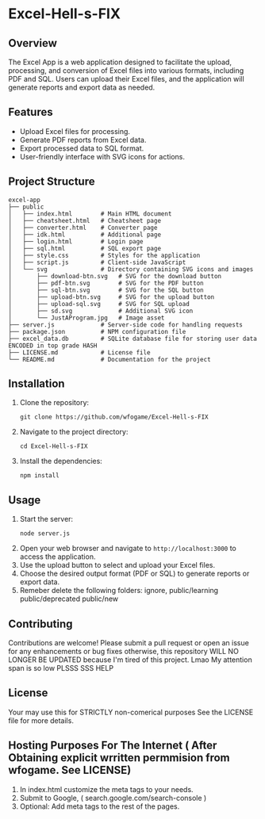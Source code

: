# Excel-Hell-s-FIX

## Overview
The Excel App is a web application designed to facilitate the upload, processing, and conversion of Excel files into various formats, including PDF and SQL. Users can upload their Excel files, and the application will generate reports and export data as needed.

## Features
- Upload Excel files for processing.
- Generate PDF reports from Excel data.
- Export processed data to SQL format.
- User-friendly interface with SVG icons for actions.

## Project Structure
```
excel-app
├── public
│   ├── index.html        # Main HTML document
│   ├── cheatsheet.html   # Cheatsheet page
│   ├── converter.html    # Converter page
│   ├── idk.html          # Additional page
│   ├── login.html        # Login page
│   ├── sql.html          # SQL export page
│   ├── style.css         # Styles for the application
│   ├── script.js         # Client-side JavaScript
│   └── svg               # Directory containing SVG icons and images
│       ├── download-btn.svg   # SVG for the download button
│       ├── pdf-btn.svg        # SVG for the PDF button
│       ├── sql-btn.svg        # SVG for the SQL button
│       ├── upload-btn.svg     # SVG for the upload button
│       ├── upload-sql.svg     # SVG for SQL upload
│       ├── sd.svg             # Additional SVG icon
│       └── JustAProgram.jpg   # Image asset
├── server.js             # Server-side code for handling requests
├── package.json          # NPM configuration file
├── excel_data.db         # SQLite database file for storing user data ENCODED in top grade HASH
├── LICENSE.md            # License file
└── README.md             # Documentation for the project
```

## Installation
1. Clone the repository:
   ```
   git clone https://github.com/wfogame/Excel-Hell-s-FIX
   ```
2. Navigate to the project directory:
   ```
   cd Excel-Hell-s-FIX
   ```
3. Install the dependencies:
   ```
   npm install
   ```

## Usage
1. Start the server:
   ```
   node server.js
   ```
2. Open your web browser and navigate to `http://localhost:3000` to access the application.
3. Use the upload button to select and upload your Excel files.
4. Choose the desired output format (PDF or SQL) to generate reports or export data.
5. Remeber delete the following folders: ignore, public/learning public/deprecated public/new

## Contributing
Contributions are welcome! Please submit a pull request or open an issue for any enhancements or bug fixes otherwise, this repository WILL NO LONGER BE UPDATED because I'm tired of this project. Lmao My attention span is so low PLSSS SSS HELP

## License
Your may use this for STRICTLY non-comerical purposes See the LICENSE file for more details.

## Hosting Purposes For The Internet ( After Obtaining explicit wrritten permmision from wfogame. See LICENSE)

   1. In index.html customize the meta tags to your needs.
   2. Submit to Google, ( search.google.com/search-console )
   3. Optional: Add meta tags to the rest of the pages.



